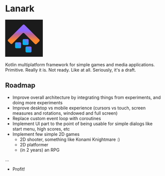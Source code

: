 # Lanark

![Lanark](playground/resources/lanark-60x2.png)

Kotlin multiplatform framework for simple games and media applications. 
Primitive. Really it is. Not ready. Like at all. Seriously, it's a draft.  


## Roadmap

* Improve overall architecture by integrating things from experiments, and doing more experiments
* Improve desktop vs mobile experience (cursors vs touch, screen measures and rotations, windowed and full screen)
* Replace custom event loop with coroutines
* Implement UI part to the point of being usable for simple dialogs like start menu, high scores, etc
* Implement few simple 2D games
  * 2D shooter, something like Konami Knightmare :)
  * 2D platformer
  * (in 2 years) an RPG
  
…

* Profit!  
   